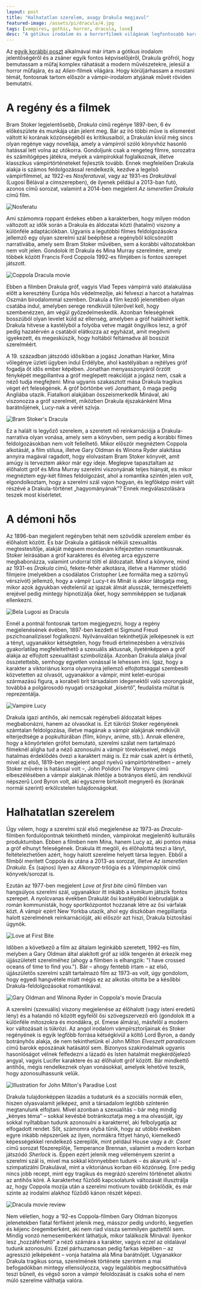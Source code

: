 ```yaml
---
layout: post
title: "Halhatatlan szerelem, avagy Drakula megjavul"
featured-image: /assets/pi/dracula/4.jpg
tags: [vampires, gothic, horror, dracula, love]
desc: "A gótikus irodalom és a horrorfilmek világának legfontosabb karakteréről írt elemzés. Hogyan változik Bram Stoker Drakulája a különféle feldolgozásokban?"
---
```


Az [egyik korábbi poszt](/2016/12/01/aliens) alkalmával már írtam a gótikus
irodalom jelentőségéről és a zsáner egyik fontos képviselőjéről, Drakula
grófról, hogy bemutassam a műfaj komplex ráhatását a modern művészetekre,
jelesül a horror műfajára, és az *Alien*-filmek világára. Hogy körüljárhassam a
mostani témát, fontosnak tartom először a vámpír-irodalom atyjának művét röviden
bemutatni.

# A regény és a filmek

Bram Stoker legjelentősebb, *Drakula* című regénye 1897-ben, 6 év előkészülete
és munkája után jelent meg. Bár az író többi műve is elismerést váltott ki
korának közönségéből és kritikusaiból, a Drakulán kívül még sincs olyan regénye
vagy novellája, amely a vámpírról szóló könyvhöz hasonló hatással lett volna az
utókorra. Gondoljunk csak a rengeteg filmre, sorozatra és számítógépes játékra,
melyek a vámpírokkal foglalkoznak, illetve klasszikus vámpírtörténeteket
fejlesztik tovább. Ennek megfelelően Drakula alakja is számos feldolgozással
rendelkezik, kezdve a legelső vámpírfilmmel, az 1922-es *Nosferatu*val, vagy az
1931-es *Drakulá*val (Lugosi Bélával a címszerepben), de ilyenek például a
2013-ban futó, azonos című sorozat, valamint a 2014-ben megjelent *Az ismeretlen
Drakula* című film.

![Nosferatu](/assets/pi/dracula/1.jpg)

Ami számomra roppant érdekes ebben a karakterben, hogy milyen módon változott az
idők során a Drakula és áldozatai közti (hatalmi) viszony a különféle
adaptációkban. Ugyanis a legutóbbi filmes feldolgozásokra jellemző egy olyan
szerelmi szál beépítése a regényből kölcsönzött narratívába, amely sem Bram
Stoker művében, sem a korábbi változatokban nem volt jelen. Gondolok itt Drakula
és Mina Murray szerelmére, amely többek között Francis Ford Coppola 1992-es
filmjében is fontos szerepet játszott.

![Coppola Dracula movie](/assets/pi/dracula/2.jpg)

Ebben a filmben Drakula gróf, vagyis Vlad Tepes vámpírrá való átalakulása előtt
a keresztény Európa hős védelmezője, aki felveszi a harcot a hatalmas Oszmán
birodalommal szemben. Drakula a film kezdő jelenetében olyan csatába indul,
amelyben serege rendkívüli túlerővel kell, hogy szembenézzen, ám végül
győzedelmeskedik. Azonban feleségének bosszúból olyan levelet küld az ellenség,
amelyben a gróf halálhírét keltik. Drakula hitvese a kastélyból a folyóba vetve
magát öngyilkos lesz, a gróf pedig hazatérvén a csatából elátkozza az egyházat,
amit megóvni igyekezett, és megesküszik, hogy holtából feltámadva áll bosszút
szerelméért.

A 19. században játszódó idősíkban a jogász Jonathan Harker, Mina vőlegénye
üzleti ügyben indul Erdélybe, ahol kastélyában a rejtélyes gróf fogadja őt idős
ember képében. Jonathan menyasszonyáról őrzött fényképét megpillantva a gróf
meglepett reakcióját a jogász nem, csak a néző tudja megfejteni: Mina ugyanis
szakasztott mása Drakula tragikus véget ért feleségének. A gróf börtönbe veti
Jonathant, ő maga pedig Angliába utazik. Fiatalkori alakjában összeismerkedik
Minával, aki viszonozza a gróf szerelmét, miközben Drakula éjszakánként Mina
barátnőjének, Lucy-nak a vérét szívja.

![Bram Stoker's Dracula](/assets/pi/dracula/3.jpg)

Ez a halált is legyőző szerelem, a szeretett nő reinkarnációja a
Drakula-narratíva olyan vonása, amely sem a könyvben, sem pedig a korábbi filmes
feldolgozásokban nem volt fellelhető. Mikor először megnéztem Coppola alkotását,
a film stílusa, illetve Gary Oldman és Winona Ryder alakítása annyira magával
ragadott, hogy elolvastam Bram Stoker könyvét, amit amúgy is terveztem akkor már
egy ideje. Meglepve tapasztaltam az élőhalott gróf és Mina Murray szerelmi
viszonyának teljes hiányát, és mikor megnéztem egy-két filmes feldolgozást, ahol
a romantika szintén jelen volt, elgondolkoztam, hogy a szerelmi szál vajon
hogyan, és legfőképp miért vált részévé a Drakula-történet „hagyományának”?
Ennek megválaszolására teszek most kísérletet.

# A démoni hős

Az 1896-ban megjelent regényben tehát nem szövődik szerelem ember és élőhalott
között. És bár Drakula a gátlások nélküli szexualitás megtestesítője, alakját
mégsem mondanám kifejezetten romantikusnak. Stoker leírásában a gróf karakteres
és élveteg arca egyszerre megbabonázza, valamint undorral tölti el áldozatait.
Mind a könyvre, mind az 1931-es *Drakula* című, fekete-fehér alkotásra, illetve
a Hammer stúdió filmjeire (melyekben a csodálatos Cristopher Lee formálta meg a
szörnyű vérszívót) jellemző, hogy a vámpír  Lucy-t és Minát is akkor látogatja
meg, mikor azok ágyukban védtelenül az igazak álmát alusszák, természetfeletti
erejével pedig mintegy hipnotizálja őket, hogy semmiképpen se tudjanak
ellenkezni.

![Bela Lugosi as Dracula](/assets/pi/dracula/4.jpg)

Ennél a pontnál fontosnak tartom megjegyezni, hogy a regény megjelenésének
évében, 1897-ben kezdett el Sigmund Freud pszichoanalízissel foglalkozni.
Nyilvánvalóan tekinthetjük jelképesnek is ezt a tényt, ugyanakkor kétségtelen,
hogy freudi értelmezésben a vérszívás gyakorlatilag megfeleltethető a szexuális
aktusnak, ilyeténképpen a gróf alakja az elfojtott szexualitást szimbolizálja.
Azonban Drakula alakja jóval összetettebb, semhogy egyetlen vonással le lehessen
írni. Igaz, hogy a karakter a viktoriánus korra olyannyira jellemző
elfojtottsággal szembesíti közvetetten az olvasót, ugyanakkor a vámpír, mint
kelet-európai származású figura, a korabeli brit társadalom idegenektől való
szorongását, továbbá a polgárosodó nyugati országokat „kísértő”, feudalista
múltat is reprezentálja.

![Vampire Lucy](/assets/pi/dracula/5.jpg)

Drakula igazi antihős, aki nemcsak regénybeli áldozatait képes megbabonázni,
hanem az olvasókat is. Ezt tükrözi Stoker regényének számtalan feldolgozása,
illetve magának a vámpír alakjának rendkívüli elterjedtsége a popkultúrában
(film, könyv, anime, stb.).  Annak ellenére, hogy a könyörtelen grófot bemutató,
szerelmi szálat nem tartalmazó filmeknél aligha tud a néző azonosulni a vámpír
törekvéseivel, mégis hatalmas érdeklődés övezi a karaktert máig is. Ez már csak
azért is érthető, mivel az első, 1819-ben megjelent angol nyelvű
vámpírtörténetben – amely Stoker művére is hatással volt –, John Polidori *The
Vampyre* című elbeszélésében a vámpír alakjának ihletője a botrányos életű, ám
rendkívül népszerű Lord Byron volt, aki egyszerre birtokolt megnyerő és (korának
normái szerint) erkölcstelen tulajdonságokat.

# Halhatatlan szerelem

Úgy vélem, hogy a szerelmi szál első megjelenése az 1973-as *Dracula*-filmben
fordulópontnak tekinthető minden, vámpírokat megjelenítő kulturális
produktumban. Ebben a filmben nem Mina, hanem Lucy az, aki pontos mása a gróf
elhunyt feleségének. Drakula itt megöli, és élőhalottá teszi a lányt,
feltételezhetően azért, hogy halott szerelme helyett társa legyen. Ebből a
filmből merített Coppola és utána a 2013-as sorozat, illetve *Az ismeretlen
Drakula*. És (sajnos) ilyen az *Alkonyat*-trilógia és a *Vámpírnaplók* című
könyvek/sorozat is.

Ezután az 1977-ben megjelent *Love at first bite* című filmben van hangsúlyos
szerelmi szál, ugyanakkor itt inkább a komikum játszik fontos szerepet. A
nyolcvanas években Drakulát ősi kastélyából kiebrudalják a román kommunisták,
hogy sportközpontot hozzanak létre az ősi várfalak közt. A vámpír ezért New
Yorkba utazik, ahol egy diszkóban megpillantja halott szerelmének
reinkarnációját, aki először azt hiszi, Drakula biztosítási ügynök.

![Love at First Bite](/assets/pi/dracula/6.jpg)

Időben a következő a film az általam leginkább szeretett, 1992-es film, melyben
a Gary Oldman által alakított gróf az idők tengerén át érkezik meg újjászületett
szerelméhez (ahogy a filmben is elhangzik: "I have crossed oceans of time to
find you."). Bár – ahogy fentebb írtam – az első, újjászületős szerelmi szált
tartalmazó film az 1973-as volt, úgy gondolom, hogy egyedi hangvétele miatt
mégis ez az alkotás oltotta be a későbbi Drakula-feldolgozásokat romantikával.

![Gary Oldman and Winona Ryder in Coppola's movie
Dracula](/assets/pi/dracula/7.jpg)

A szerelmi (szexuális) viszony megjelenése az élőhalott (vagy isteni eredetű
lény) és a halandó nő között egyfelől ősi szövegszervező erő (gondolok itt a
különféle mítoszokra és mondákra, pl. Emese álmára), másfelől a modern kor
változásait is tükrözi. Az angol irodalom vámpírsztorijainak és Stoker
regényének is egyik legfőbb forrása kétségkívül a költő Lord Byron, a dandy
botrányhős alakja, de nem tekinthetünk el John Milton *Elveszett paradicsom*
című barokk eposzának hatásától sem. Bizonyos szakirodalmak ugyanis hasonlóságot
vélnek felfedezni a lázadó és Isten hatalmát megkérdőjelező angyal, vagyis
Lucifer karaktere és az élőhalott gróf között. Bár mindkettő antihős, mégis
rendelkeznek olyan vonásokkal, amelyek lehetővé teszik, hogy azonosulhassunk
velük.

![Illustration for John Milton's Paradise Lost](/assets/pi/dracula/8.jpg)

Drakula tulajdonképpen lázadás a tudatunk és a szociális normák ellen, hiszen
olyasvalamit jelképez, amit a társadalom legtöbb színterén megtanulunk
elfojtani. Mivel azonban a szexualitás – bár még mindig „kényes téma” – sokkal
kevésbé botránkoztatja meg a ma olvasóját, így sokkal nyíltabban tudunk
azonosulni a karakterrel, aki felbolygatja az elfogadott rendet. Sőt, számomra
olybá tűnik, hogy az utóbbi években egyre inkább népszerűek az ilyen, normákra
fittyet hányó, kiemelkedő képességekkel rendelkező szereplők, mint például House
vagy a *dr. Csont* című sorozat főszereplője, Temperance Brennan, valamint a
modern korban játszódó *Sherlock* is. Éppen ezért jelenik meg véleményem szerint
a szerelmi szál is, mivel ma sokkal könnyebben tudunk – és akarunk is! –
szimpatizálni Drakulával, mint a viktoriánus korban élő közönség. Erre pedig
nincs jobb recept, mint egy tragikus és megrázó szerelmi történetet alkotni az
antihős köré. A karakterhez fűződő kapcsolatunk változását illusztrálja az, hogy
Coppola mozija után a szerelmi motívum tovább öröklődik, és már szinte az
irodalmi alakhoz fűződő kánon részét képezi.

![Dracula movie review](/assets/pi/dracula/9.jpg)

Nem véletlen, hogy a ’92-es Coppola-filmben Gary Oldman bizonyos jelenetekben
fiatal férfiként jelenik meg, másszor pedig undorító, kegyetlen és kéjenc
öregemberként, aki nem riad vissza semmilyen gaztettől sem. Mindig vonzó
nemesemberként láthatjuk, mikor találkozik Minával: ilyenkor lesz „hozzáférhető”
a néző számára a karakter, vagyis ezzel az oldalával tudunk azonosulni. Ezzel
párhuzamosan pedig farkas képében – az agresszió jelképeként – vonja hatalma alá
Mina barátnőjét. Ugyanakkor Drakula tragikus sorsa, szerelmének története
szerintem a mai befogadókban mintegy ellensúlyozza, vagy legalábbis
megbocsáthatóvá teszi bűneit, és végső soron a vámpír feloldozását is csakis
soha el nem múló szerelme válthatja valóra.
